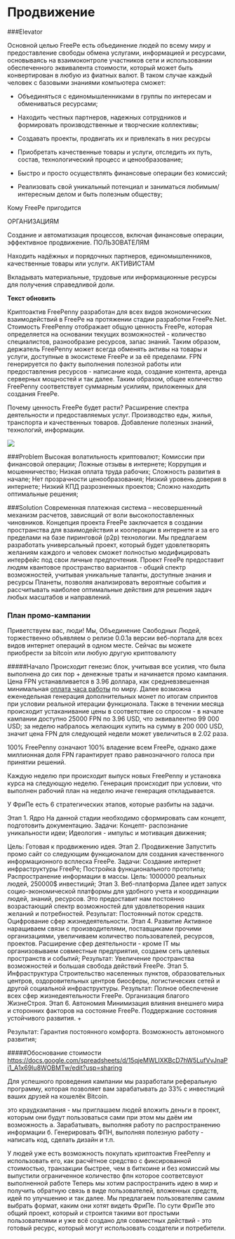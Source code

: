 # Продвижение


###Elevator



Основной целью FreePe есть объединение людей по всему миру и предоставление свободы обмена услугами, информацией и ресурсами, основываясь на взаимоконтроле участников сети и использовании обеспеченного эквивалента стоимости, который может быть конвертирован в любую из фиатных валют. В таком случае каждый человек с базовыми знаниями компьютера сможет:

- Объединяться с единомышленниками в группы по интересам и обмениваться ресурсами;

- Находить честных партнеров, надежных сотрудников и формировать производственные и творческие коллективы;

- Создавать проекты, продвигать их и привлекать в них ресурсы

- Приобретать качественные товары и услуги, отследить их путь, состав, технологический процесс и ценообразование; 

- Быстро и просто осуществлять финансовые операции без комиссий;

- Реализовать свой уникальный потенциал и заниматься любимым/интересным делом и быть полезным обществу;


Кому FreePe пригодится

ОРГАНИЗАЦИЯМ

Создание и автоматизация процессов, включая финансовые операции, эффективное продвижение.
ПОЛЬЗОВАТЕЛЯМ

Находить надёжных и порядочных партнеров, единомышленников, качественные товары или услуги.
АКТИВИСТАМ

Вкладывать материальные, трудовые или информационные ресурсы для получения справедливой доли.

**Текст обновить**

Криптоактив FreePenny разработан для всех видов экономических взаимодействий в FreePe на протяжении стадии разработки FreePe.Net. Стоимость FreePenny отображает общую ценность FreePe, которая определяется на основании текущих возможностей - количество специалистов, разнообразие ресурсов, запас знаний. Таким образом, держатель FreePenny может всегда обменять активы на товары и услуги, доступные в экосистеме FreePe и за её пределами. FPN генерируется по факту выполнения полезной работы или предоставления ресурсов - написание кода, создание контента, аренда серверных мощностей и так далее. Таким образом, общее количество FreePenny соответствует суммарным усилиям, приложенных для создания FreePe.

Почему ценность FreePe будет расти?
Расширение спектра деятельности и предоставляемых услуг.
Производство еды, жилья, транспорта и качественных товаров.
Добавление полезных знаний, технологий, информации.

![](http://image.prntscr.com/image/481f8eebbf5341258520baaead1371f5.png)

###Problem
Высокая волатильность криптовалют;
Комиссии при финансовой операции;
Ложные отзывы в интернете;
Коррупция и мошенничество;
Низкая оплата труда рабочих;
Сложность развития в начале;
Нет прозрачности ценообразования;
Низкий уровень доверия в интернете;
Низкий КПД разрозненных проектов;
Сложно находить оптимальные решения;


###Solution
Современная платежная система – несовершенный механизм расчетов, зависящий от воли высокопоставленных чиновников. Концепция проекта FreePe заключается в создании пространства для взаимодействия и кооперации в интернете и за его пределами на базе пиринговой (p2p) технологии. Мы предлагаем разработать универсальный проект, который будет удовлетворять желаниям каждого и человек сможет полностью модифицировать интерфейс под свои личные предпочтения.
Проект FreePe предоставит людям квантовое пространство вариантов - общий спектр возможностей, учитывая уникальные таланты, доступные знания и ресурсы Планеты, позволяя анализировать вероятные события и рассчитывать наиболее оптимальные действия для решения задач любых масштабов и направлений.

### План промо-кампании

Приветствуем вас, люди! Мы, Объединение Свободных Людей, торжественно объявляем о релизе 0.0.1а версии веб-портала для всех видов интернет операций в одном месте. Сейчас вы можете приобрести за bitcoin или любую другую криптовалюту

#####Начало
Происходит генезис блок, учитывая все усилия, что была выполнена до сих пор + денежные траты и начинается промо кампания. Цена FPN устанавливается в 3.96 доллара, как средневзвешенная минимальная [оплата часа работы](https://docs.google.com/spreadsheets/d/1qJUdpg92HsaAt8gsHROI2laoGqZe-Heo2fxZcWoDVgY/edit?usp=drive_web) по миру. Далее возможна еженедельная генерация дополнительных монет по итогам спринтов при условии реальной итерации функционала. Также в течении месяца происходит устаканивание цены в соответствие со спросом - в начале кампании доступно 25000 FPN по 3.96 USD, что эквивалентно 99 000 USD; за неделю набралось желающих купить на сумму в 200 000 USD, значит цена FPN для следующей недели может увеличиться в 2.02 раза.

100% FreePenny означают 100% владение всем FreePe, однако даже миллионная доля FPN гарантирует право равнозначного голоса при принятии решений.

Каждую неделю при происходит выпуск новых FreePenny и установка курса на следующую неделю. Генерация происходит при условии, что выполнен рабочий план на неделю иначе генерация откладывается. 

У ФриПе есть 6 стратегических этапов, которые разбиты на задачи. 

Этап 1. Ядро
На данной стадии необходимо сформировать сам концепт, подготовить документацию.
Задачи:
Концепт- распознание уникальности идеи;
Идеология - импульс и мотивация движения;

Цель: Готовая к продвижению идея.
Этап 2. Продвижение
Запустить промо сайт со следующим функционалом для создания качественного информационного всплеска FreePe.
Задачи:
Создание интернет инфраструктуры FreePe;
Постройка функционального прототипа;
Распространение информации в массы.
Цель: 1000000 реальных людей, 250000$ инвестиций;
Этап 3. Веб-платформа
Далее идет запуск социо-экономической платформы для удобного учета и координации людей, знаний, ресурсов. Это предоставит нам постоянно возрастающий спектр возможностей для удовлетворения наших желаний и потребностей.
Результат: Постоянный поток средств. Оцифрование сфер жизнедеятельности.
Этап 4. Развитие
Активное наращиваем связи с производителями, поставщиками прочими организациями, увеличиваем количество пользователей, ресурсов, проектов. Расширение сфер деятельности - кроме IT мы организовываем совместные предприятия, создаем сеть целевых пространств и событий;
Результат: Увеличение пространства возможностей и большая свобода действий FreePe.
Этап 5. Инфраструктура
Строительство населенных пунктов, образовательных центров, оздоровительных центров биосферы, логистических сетей и другой социальной инфраструктуры.
Результат: Полное обеспечение всех сфер жизнедеятельности FreePe. Организация благого ЖизнеСтроя.
Этап 6. Автономия
Минимизация влияния внешнего мира и сторонних факторов на состояние FreePe. Поддержание состояния устойчивого развития. +

Результат: Гарантия постоянного комфорта. Возможность автономного развития;

#####Обоснование стоимости
https://docs.google.com/spreadsheets/d/15qjeMWLIXKBcD7hW5LufVvJnaPi1_A1x69Iu8WOBMTw/edit?usp=sharing

Для успешного проведения кампании мы разработали реферальную программу, которая позволяет вам зарабатывать до 33% c инвестиций ваших друзей на кошелёк Bitcoin.

это краудкампания - мы приглашаем людей вложить деньги в проект, которым они будут пользоваться сами при этом мы даём им возможность
а. Зарабатывать, выполняя работу по распространению информации
б. Генерировать ФПН, выполняя полезную работу - написать код, сделать дизайн и т.п.

У людей уже есть возможность покупать криптоактив FreePenny и использовать его, как расчётное средство с фиксированной стоимостью, транзакции быстрее, чем в биткоине и без комиссий
 мы выпустили ограниченное количество фпн
 которое соответсвуют выполненной работе
 Теперь мы хотим распространить идею в мир и получить обратную связь в виде пользователей, вложенных средств, идей по улучшению и так далее.
Мы предлагаем пользователям самим выбрать формат, каким они хотят видеть ФриПе. По сути ФриПе это общий проект, который и строится такими вот простыми пользователями и уже всё создано для совместных действий - это готовый ресурс, который могут использовать создатели и потребители. 







